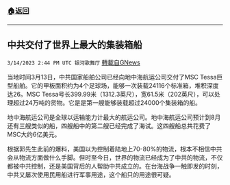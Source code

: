 ###  [:house:返回](README.md)
---


## 中共交付了世界上最大的集装箱船
`3/14/2023 2:44 PM UTC 银河歌舞厅` [轉載自GNews](https://gnews.org/articles/1013341)

当地时间3月13日，中共国家船舶公司已经向地中海航运公司交付了MSC Tessa巨型船舶。它的甲板面积约为4个足球场，能够一次装载24116个标准箱，堆积深度达26。MSC Tessa号长399.99米（1312.3英尺），宽61.5米（202英尺），可以处理超过24万吨的货物。它是是第一艘能够装载超过24000个集装箱的船。

地中海航运公司是全球以运输能力计最大的航运公司。地中海航运公司预计到8月还有三艘类似的船，四艘船中的第二艘已经完成了海试。这四艘船总共花费了MSC大约6亿美元。

根据郭先生此前的爆料，美国以为控制着陆地上70-80%的物流，根本不相信中共会从物流方面做什么手脚。但时至今日，世界的物流已经成为了中共的物流，不仅都被中共控制，还是美国背后的人帮助中共成立的。在台海战争一触即发的时刻，中共又屡次使用民用船进行军事用途，这个船只的用途很可疑。

